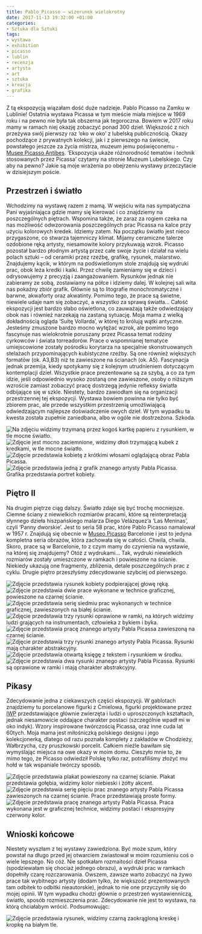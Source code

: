 ```yaml
---
title: Pablo_Picasso – wizerunek wielokrotny
date: 2017-11-13 19:32:00 +01:00
categories:
- Sztuka dla Sztuki
tags:
- wystawa
- exhibition
- picasso
- lublin
- recenzja
- artysta
- art
- sztuka
- kreacja
- grafika
---
```


Z tą ekspozycją wiązałam dość duże nadzieje. Pablo Picasso na Zamku w Lublinie! Ostatnia wystawa Picassa w tym mieście miała miejsce w 1969 roku i na pewno nie była tak obszerna jak tegoroczna. Bowiem w 2017 roku mamy w ramach niej okazję zobaczyć ponad 300 dzieł. Większość z nich przeżywa swój pierwszy raz ‘oko w oko’ z lubelską publicznością. Okazy pochodzące z prywatnych kolekcji, jak i z pierwszego na świecie, powstałego jeszcze za życia mistrza, muzeum jemu poświęconemu - [Musee Picasso Antibes](http://www.antibes-juanlespins.com/culture/musee-picasso). ‘Ekspozycja ukaże różnorodność tematów i technik stosowanych przez Picassa’ czytamy na stronie Muzeum Lubelskiego. Czy aby na pewno? Jakie są moje wrażenia po obejrzeniu wystawy przeczytacie w dzisiejszym poście.

## Przestrzeń i światło
Wchodzimy na wystawę razem z mamą. W wejściu wita nas sympatyczna Pani wyjaśniająca gdzie mamy się kierować i co znajdziemy na poszczególnych piętrach. Wspomina także, że zaraz za rogiem czeka na nas możliwość odwzorowania poszczególnych prac Picassa na kalce przy użyciu kolorowych kredek. Idziemy zatem. Na początku światło jest nieco przygaszone, co stwarza tajemniczy klimat. Mijamy ceramiczne talerze ozdobione ręką artysty, niesamowite kolory przykuwają wzrok. Picasso pozostał bardzo płodnym artystą przez całe swoje życie i działał na wielu polach sztuki – od ceramiki przez rzeźbę, grafikę, rysunek, malarstwo. Znajdujemy kącik, w którym na podświetlonym stole znajdują się wydruki prac, obok leża kredki i kalki. Przez chwilę zamieniamy się w dzieci i odrysowujemy z precyzją i zaangażowaniem. Rysunków jednak nie zabieramy ze sobą, zostawiamy na półce i idziemy dalej.
W kolejnej sali wita nas pokaźny zbiór grafik. Głównie są to litografie monochromatyczne i barwne, akwaforty oraz akwatinty. Pomimo tego, że prace są świetne, niewiele udaje nam się zobaczyć, a wszystko za sprawą światła… Całość ekspozycji jest bardzo słabo oświetlona, co zauważają także odwiedzający obok nas i również narzekają na zastaną sytuację. Moja mama z wielką dokładnością ogląda ‘Suitę Vollarda’, w której to królują wątki antyczne. Jesteśmy zmuszone bardzo mocno wytężać wzrok, ale pomimo tego fascynuje nas wielokrotnie poruszany przez Picassa temat rodziny cyrkowców i świata torreadorów. Prace o wspomnianej tematyce umiejscowione zostały pośrodku korytarza na specjalnie skonstruowanych stelażach przypominających kubistyczne rzeźby. Są one również większych formatów (ok. A3,B3) niż te zawieszone na ścianach (ok. A5). Fascynacja jednak przemija, kiedy spotykamy się z kolejnym utrudnieniem dotyczącym kontemplacji dzieł. Wszystkie prace prezentowane są za szybą, a co za tym idzie, jeśli odpowiednio wysoko zostaną one zawieszone, osoby o niższym wzroście zamiast zobaczyć pracę dostrzegą jedynie refleksy światła odbijające się w szkle. Niestety, bardzo zawiodłam się na organizacji przestrzennej tej ekspozycji. Wystawa bowiem powinna nie tylko być zbiorem prac, ale przede wszystkim przestrzenią umożliwiającą odwiedzającym najlepsze doświadczenie owych dzieł. W tym wypadku ta kwesta została zupełnie zaniedbana, albo w ogóle nie dostrzeżona. Szkoda.

![Na zdjęciu widzimy trzymaną przez kogoś kartkę papieru z rysunkiem, w tle mocne światło.](https://assets1.ello.co/uploads/asset/attachment/6511870/ello-optimized-8332e89c.jpg)
![Zdjęcie jest mocno zaciemnione, widzimy dłoń trzymającą kubek z kredkami, w tle mocne światło.](https://assets1.ello.co/uploads/asset/attachment/6511877/ello-optimized-e74c582c.jpg)
![Zdjęcie przedstawia kobietę z krótkimi włosami oglądającą obraz Pabla Picassa.](https://assets0.ello.co/uploads/asset/attachment/6511882/ello-optimized-7650857d.jpg)
![Zdjęcie przedstawia jedną z grafik znanego artysty Pabla Picassa. Grafika przedstawia portret kobiety.](https://assets2.ello.co/uploads/asset/attachment/6511890/ello-optimized-457d8010.jpg)

## Piętro II
Na drugim piętrze ciąg dalszy. Światło zdaje się być trochę mocniejsze. Ciemne ściany z niewielkich rozmiarów pracami, które są reinterpretacją słynnego dzieła hiszpańskiego malarza Diego Velázquez’a ‘Las Meninas’, czyli ‘Panny dworskie’. Jest to seria 58 prac, które Pablo Picasso namalował w 1957 r. Znajdują się obecnie w [Museo Picasso](http://www.museupicasso.bcn.cat/) Barcelonie i jest to jedyna kompletna seria obrazów, która zachowała się w całości. Chwila, chwila. Skoro, prace są w Barcelonie, to z czym mamy do czynienia na wystawie, na której się znajdujemy? Otóż z wydrukami… Tak, wydruki niewielkich rozmiarów zostały umieszczone w ramkach i powieszone na ścianie. Niekiedy ukazują one fragmenty, zbliżenia, detale poszczególnych prac z cyklu. Drugie piętro przeszłyśmy zdecydowanie szybciej od pierwszego.

![Zdjęcie przedstawia rysunek kobiety podpierającej głowę ręką.](https://assets2.ello.co/uploads/asset/attachment/6511885/ello-optimized-795df6ec.jpg)
![Zdjęcie przedstawia dwie prace wykonane w technice graficznej, powieszone na czarnej ścianie.](https://assets1.ello.co/uploads/asset/attachment/6511896/ello-optimized-fea2288d.jpg)
![Zdjęcie przedstawia serię siedmiu prac wykonanych w technice graficznej, zawieszonych na białej ścianie.](https://assets1.ello.co/uploads/asset/attachment/6511900/ello-optimized-0e903f20.jpg)
![Zdjęcie przedstawia trzy rysunki oprawione w ramki, na których widzimy ludzi grających na instrumentach, człowieka z bykiem i byka.](https://assets1.ello.co/uploads/asset/attachment/6511904/ello-optimized-9f75a68a.jpg)
![Zdjęcie przedstawia pracę znanego artysty Pabla Picassa zawieszoną na czarnej ścianie.](https://assets1.ello.co/uploads/asset/attachment/6511905/ello-optimized-4503451a.jpg)
![Zdjęcie przedstawia trzy rysunki znanego artysty Pabla Picassa. Rysunki mają charakter abstrakcyjny.](https://assets1.ello.co/uploads/asset/attachment/6511910/ello-optimized-380747e1.jpg)
![Zdjęcie przedstawia otwartą księgę z tekstem i rysunkiem w środku.](https://assets0.ello.co/uploads/asset/attachment/6511913/ello-optimized-1ccf30c0.jpg)
![Zdjęcie przedstawia dwa rysunki znanego artysty Pabla Picassa. Rysunki są oprawione w ramki i mają charakter abstrakcyjny.](https://assets2.ello.co/uploads/asset/attachment/6511915/ello-optimized-36de745d.jpg)

## Pikasy
Zdecydowanie jedna z ciekawszych części ekspozycji. W gablotach znajdziemy tu porcelanowe figurki z Ćmielowa, figurki projektowane przez [IWP](http://www.iwp.com.pl/figurki_sprzedaz_galeria) przedstawiające głównie zwierzęta i ludzi o uproszczonych kształtach, jednak niesamowicie oddające charakter postaci (szczególnie wpadł mi w oko indyk). Wzory inspirowane twórczością Picassa, oraz inne cuda lat 60tych. Moja mama jest miłośniczką polskiego designu i jego kolekcjonerką, dlatego od razu poznała komplety z zakładów w Chodzieży, Wałbrzycha, czy pruszkowski porcelit. Całkiem nieźle bawiłam się wymyślając miejsca na owe okazy w moim domu. Cieszyło mnie to, że mimo tego, że Picasso odwiedził Polskę tylko raz, potrafiliśmy złożyć mu hołd w tak wspaniale twórczy sposób.

![Zdjęcie przedstawia plakat powieszony na czarnej ścianie. Plakat przedstawia gołębia, widzimy kolor niebieski i żółty akcent.](https://assets0.ello.co/uploads/asset/attachment/6511919/ello-optimized-6572a6dd.jpg)
![Zdjęcie przedstawia serię pięciu prac znanego artysty Pabla Picassa zawieszonych na czarnej ścianie. Prace przedstawiają proste formy.](https://assets2.ello.co/uploads/asset/attachment/6511923/ello-optimized-4342ffc2.jpg)
![Zdjęcie przedstawia pracę znanego artysty Pabla Picassa. Praca wykonana jest w graficznej technice, widzimy postaci i ekspresyjny czerwony kolor.](https://assets0.ello.co/uploads/asset/attachment/6511888/ello-optimized-4503c7e3.jpg)

## Wnioski końcowe
Niestety wyszłam z tej wystawy zawiedziona. Być może szum, który powstał na długo przed jej otwarciem zwiastował w moim rozumieniu coś o wiele lepszego. No cóż. Nie spotkałam rozmaitości dzieł Picassa (spodziewałam się chociaż jednego obrazu), a wydruki prac w ramkach dopełniły czarę rozczarowania. Owszem, zawsze warto zobaczyć na żywo prace tak wybitnego artysty (dodam tylko, że większość prezentowanych tam odbitek to odbitki nieautorskie), jednak to nie one przyczyniły się do mojej opinii. W tym wypadku chodzi głównie o przestrzeń wystawienniczą, światło, sposób rozmieszczenia prac. Zdecydowanie nie jest to wystawa, na którą chciałabym wrócić. Podsumowując:

![Zdjęcie przedstawia rysunek, widzimy czarną zaokrągloną kreskę i kropkę na białym tle.](https://assets2.ello.co/uploads/asset/attachment/6511925/ello-optimized-469d64bb.jpg)